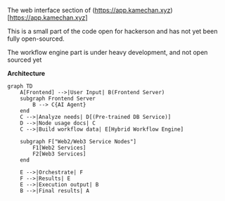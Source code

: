 The web interface section of (https://app.kamechan.xyz)[https://app.kamechan.xyz]

This is a small part of the code open for hackerson and has not yet been fully open-sourced.

The workflow engine part is under heavy development, and not open sourced yet 

**Architecture**

```mermaid
graph TD
    A[Frontend] -->|User Input| B(Frontend Server)
    subgraph Frontend Server
        B --> C{AI Agent}
    end
    C -->|Analyze needs| D[(Pre-trained DB Service)]
    D -->|Node usage docs| C
    C -->|Build workflow data| E[Hybrid Workflow Engine]
    
    subgraph F["Web2/Web3 Service Nodes"]
        F1[Web2 Services]
        F2[Web3 Services]
    end

    E -->|Orchestrate| F
    F -->|Results| E
    E -->|Execution output| B
    B -->|Final results| A
```
